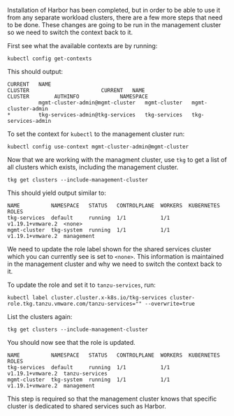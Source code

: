 Installation of Harbor has been completed, but in order to be able to use it from any separate workload clusters, there are a few more steps that need to be done. These changes are going to be run in the management cluster so we need to switch the context back to it.

First see what the available contexts are by running:

```execute-1
kubectl config get-contexts
```

This should output:

```
CURRENT   NAME                                                            CLUSTER                       CURRENT   NAME                              CLUSTER        AUTHINFO             NAMESPACE
          mgmt-cluster-admin@mgmt-cluster   mgmt-cluster   mgmt-cluster-admin   
*         tkg-services-admin@tkg-services   tkg-services   tkg-services-admin 
```

To set the context for ``kubectl`` to the management cluster run:

```execute-1
kubectl config use-context mgmt-cluster-admin@mgmt-cluster
```

Now that we are working with the managment cluster, use ``tkg`` to get a list of all clusters which exists, including the management cluster.

```execute-1
tkg get clusters --include-management-cluster
```

This should yield output similar to:

```
NAME          NAMESPACE   STATUS   CONTROLPLANE  WORKERS  KUBERNETES        ROLES      
tkg-services  default     running  1/1           1/1      v1.19.1+vmware.2  <none>     
mgmt-cluster  tkg-system  running  1/1           1/1      v1.19.1+vmware.2  management 
```

We need to update the role label shown for the shared services cluster which you can currently see is set to ``<none>``. This information is maintained in the management cluster and why we need to switch the context back to it.

To update the role and set it to ``tanzu-services``, run:

```execute-1
kubectl label cluster.cluster.x-k8s.io/tkg-services cluster-role.tkg.tanzu.vmware.com/tanzu-services="" --overwrite=true
```

List the clusters again:

```execute-1
tkg get clusters --include-management-cluster
```

You should now see that the role is updated.

```        
NAME          NAMESPACE   STATUS   CONTROLPLANE  WORKERS  KUBERNETES        ROLES          
tkg-services  default     running  1/1           1/1      v1.19.1+vmware.2  tanzu-services 
mgmt-cluster  tkg-system  running  1/1           1/1      v1.19.1+vmware.2  management   
```

This step is required so that the management cluster knows that specific cluster is dedicated to shared services such as Harbor.
